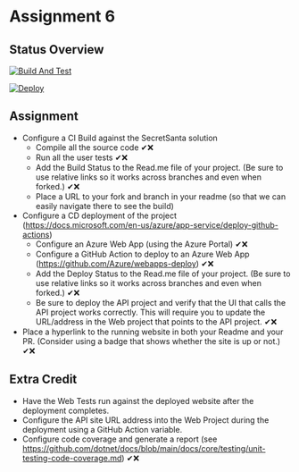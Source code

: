 ﻿
# Assignment 6

## Status Overview

[![Build And Test](https://github.com/cschadewitz/EWU-CSCD379-2021-Spring/actions/workflows/AssignmentBuild.yml/badge.svg?branch=Assignment6)](https://github.com/cschadewitz/EWU-CSCD379-2021-Spring/actions/workflows/AssignmentBuild.yml)

[![Deploy](https://github.com/cschadewitz/EWU-CSCD379-2021-Spring/actions/workflows/AssignmentDeploy.yml/badge.svg?branch=Assignment6)](https://github.com/cschadewitz/EWU-CSCD379-2021-Spring/actions/workflows/AssignmentDeploy.yml)

## Assignment

- Configure a CI Build against the SecretSanta solution
  - Compile all the source code ✔❌
  - Run all the user tests ✔❌
  - Add the Build Status to the Read.me file of your project.  (Be sure to use relative links so it works across branches and even when forked.) ✔❌
  - Place a URL to your fork and branch in your readme (so that we can easily navigate there to see the build)
- Configure a CD deployment of the project (https://docs.microsoft.com/en-us/azure/app-service/deploy-github-actions)
  - Configure an Azure Web App (using the Azure Portal) ✔❌
  - Configure a GitHub Action to deploy to an Azure Web App (https://github.com/Azure/webapps-deploy) ✔❌
  - Add the Deploy Status to the Read.me file of your project.  (Be sure to use relative links so it works across branches and even when forked.) ✔❌
  - Be sure to deploy the API project and verify that the UI that calls the API project works correctly. This will require you to update the URL/address in the Web project that points to the API project. ✔❌
- Place a hyperlink to the running website in both your Readme and your PR. (Consider using a badge that shows whether the site is up or not.) ✔❌

## Extra Credit

- Have the Web Tests run against the deployed website after the deployment completes.
- Configure the API site URL address into the Web Project during the deployment using a GitHub Action variable.
- Configure code coverage and generate a report (see https://github.com/dotnet/docs/blob/main/docs/core/testing/unit-testing-code-coverage.md) ✔❌
